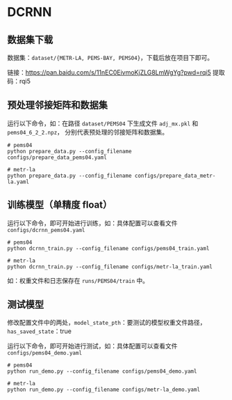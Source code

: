 # DCRNN

## 数据集下载

数据集：`dataset/{METR-LA, PEMS-BAY, PEMS04}`，下载后放在项目下即可。

链接：https://pan.baidu.com/s/11nEC0EivmoKjZLG8LmWgYg?pwd=rqi5 
提取码：rqi5

## 预处理邻接矩阵和数据集

运行以下命令，如：在路径 `dataset/PEMS04` 下生成文件 `adj_mx.pkl` 和 `pems04_6_2_2.npz`，
分别代表预处理的邻接矩阵和数据集。

```shell script
# pems04
python prepare_data.py --config_filename configs/prepare_data_pems04.yaml

# metr-la
python prepare_data.py --config_filename configs/prepare_data_metr-la.yaml
```

## 训练模型（单精度 float）

运行以下命令，即可开始进行训练，如：具体配置可以查看文件 `configs/dcrnn_pems04.yaml`

```shell script
# pems04
python dcrnn_train.py --config_filename configs/pems04_train.yaml

# metr-la
python dcrnn_train.py --config_filename configs/metr-la_train.yaml
```

如：权重文件和日志保存在 `runs/PEMS04/train` 中。

## 测试模型

修改配置文件中的两处，`model_state_pth`：要测试的模型权重文件路径，`has_saved_state`：true

运行以下命令，即可开始进行测试，如：具体配置可以查看文件 `configs/pems04_demo.yaml`

```shell script
# pems04
python run_demo.py --config_filename configs/pems04_demo.yaml

# metr-la
python run_demo.py --config_filename configs/metr-la_demo.yaml
```
